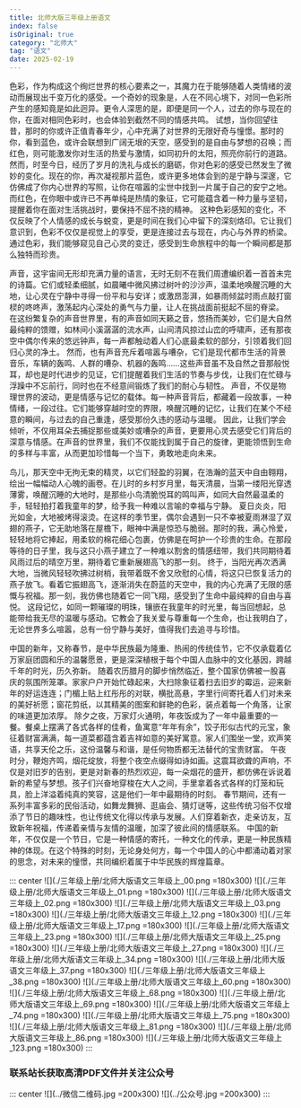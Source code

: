 ```yaml
---
title: 北师大版三年级上册语文
index: false
isOriginal: true
category: "北师大"
tag: "语文"
date: 2025-02-19
---
```


色彩，作为构成这个绚烂世界的核心要素之一，其魔力在于能够随着人类情绪的波动而展现出千变万化的感受。一个奇妙的现象是，人在不同心境下，对同一色彩所产生的感知竟是如此迥异。更令人深思的是，即便是同一个人，过去的你与现在的你，在面对相同色彩时，也会体验到截然不同的情感共鸣。
试想，当你回望往昔，那时的你或许正值青春年少，心中充满了对世界的无限好奇与憧憬。那时的你，看到蓝色，或许会联想到广阔无垠的天空，感受到的是自由与梦想的召唤；而红色，则可能激发你对生活的热爱与激情，如同初升的太阳，照亮你前行的道路。
然而，时至今日，经历了岁月的洗礼与成长的磨砺，你对色彩的感受已然发生了微妙的变化。现在的你，再次凝视那片蓝色，或许更多地体会到的是宁静与深邃，它仿佛成了你内心世界的写照，让你在喧嚣的尘世中找到一片属于自己的安宁之地。而红色，在你眼中或许已不再单纯是热情的象征，它可能蕴含着一种力量与坚韧，提醒着你在面对生活挑战时，要保持不屈不挠的精神。
这种色彩感知的变化，不仅反映了个人情感的成长与蜕变，更是时间在我们心中留下的深刻烙印。它让我们意识到，色彩不仅仅是视觉上的享受，更是连接过去与现在，内心与外界的桥梁。通过色彩，我们能够窥见自己心灵的变迁，感受到生命旅程中的每一个瞬间都是那么独特而珍贵。


声音，这宇宙间无形却充满力量的语言，无时无刻不在我们周遭编织着一首首未完的诗篇。它们或轻柔细腻，如晨曦中微风拂过树叶的沙沙声，温柔地唤醒沉睡的大地，让心灵在宁静中寻得一份平和与安详；或激昂澎湃，如暴雨倾盆时雨点敲打窗棂的咚咚声，激荡起内心深处的勇气与力量，让人在挑战面前挺起不屈的脊梁。
在这纷繁复杂的声音世界里，有的声音如同天籁之音，悠扬而美妙，它们是大自然最纯粹的馈赠，如林间小溪潺潺的流水声，山间清风掠过山峦的呼啸声，还有那夜空中偶尔传来的悠远钟声，每一声都触动着人们心底最柔软的部分，引领着我们回归心灵的净土。
然而，也有声音充斥着喧嚣与嘈杂，它们是现代都市生活的背景音乐，车辆的轰鸣、人群的嘈杂、机器的轰鸣……这些声音虽不及自然之音那般悦耳，却也是时代进步的见证，它们提醒着我们生活的节奏与步伐，让我们在忙碌与浮躁中不忘前行，同时也在不经意间锻炼了我们的耐心与韧性。
声音，不仅是物理世界的波动，更是情感与记忆的载体。每一种声音背后，都藏着一段故事，一种情绪，一段过往。它们能够穿越时空的界限，唤醒沉睡的记忆，让我们在某个不经意的瞬间，与过去的自己重逢，感受那份久违的感动与温暖。
因此，让我们学会倾听，不仅用耳朵去捕捉那些或美妙或嘈杂的声音，更要用心灵去感受它们背后的深意与情感。在声音的世界里，我们不仅能找到属于自己的旋律，更能领悟到生命的多样与丰富，从而更加珍惜每一个当下，勇敢地走向未来。

鸟儿，那天空中无拘无束的精灵，以它们轻盈的羽翼，在浩瀚的蓝天中自由翱翔，绘出一幅幅动人心魄的画卷。在儿时的乡村岁月里，每天清晨，当第一缕阳光穿透薄雾，唤醒沉睡的大地时，是那些小鸟清脆悦耳的鸣叫声，如同大自然最温柔的手，轻轻拍打着我童年的梦，给予我一种难以言喻的幸福与宁静。
夏日炎炎，阳光如金，大地被烤得滚烫。在这样的季节里，偶尔会遇到一只不幸被夏雨淋湿了双翅的燕子，它无助地落在屋檐下，眼神中满是惊恐与脆弱。那时的我，满心怜爱，轻轻地将它捧起，用柔软的棉花细心包裹，仿佛是在呵护一个珍贵的生命。在那段等待的日子里，我与这只小燕子建立了一种难以割舍的情感纽带，我们共同期待着风雨过后的晴空万里，期待着它重新展翅高飞的那一刻。
终于，当阳光再次洒满大地，当微风轻轻吹拂过树梢，我带着既不舍又欣慰的心情，将这只已恢复活力的燕子放飞。看着它振翅高飞，逐渐消失在蔚蓝的天空中，我的内心充满了无限的感慨与祝福。那一刻，我仿佛也随着它一同飞翔，感受到了生命中最纯粹的自由与喜悦。
这段记忆，如同一颗璀璨的明珠，镶嵌在我童年的时光里，每当回想起，总能带给我无尽的温暖与感动。它教会了我关爱与尊重每一个生命，也让我明白了，无论世界多么喧嚣，总有一份宁静与美好，值得我们去追寻与珍惜。

中国的新年，又称春节，是中华民族最为隆重、热闹的传统佳节，它不仅承载着亿万家庭团圆和乐的温馨愿景，更是深深植根于每个中国人血脉中的文化基因，跨越千年的时光，历久弥新。
随着农历腊月的脚步悄然临近，整个国家仿佛被一股喜庆的氛围所笼罩。家家户户开始忙碌起来，大扫除象征着扫去旧岁的霉运，迎来新年的好运连连；门楣上贴上红彤彤的对联，横批高悬，字里行间寄托着人们对未来的美好祈愿；窗花剪纸，以其精美的图案和鲜艳的色彩，装点着每一个角落，让家的味道更加浓厚。
除夕之夜，万家灯火通明，年夜饭成为了一年中最重要的一餐。餐桌上摆满了各式各样的佳肴，鱼寓意“年年有余”，饺子形似古代的元宝，象征着财富满满，每一道菜都蕴含着吉祥如意的美好寓意。家人们围坐一堂，欢声笑语，共享天伦之乐，这份温馨与和谐，是任何物质都无法替代的宝贵财富。
午夜时分，鞭炮齐鸣，烟花绽放，将整个夜空点缀得如诗如画。这震耳欲聋的声响，不仅是对旧岁的告别，更是对新春的热烈欢迎，每一朵烟花的盛开，都仿佛在诉说着新的希望与梦想。孩子们兴奋地穿梭在大人之间，手里拿着各式各样的灯笼和玩具，脸上洋溢着纯真的笑容，这是他们一年中最期待的时刻。
春节期间，还有一系列丰富多彩的民俗活动，如舞龙舞狮、逛庙会、猜灯谜等，这些传统习俗不仅增添了节日的趣味性，也让传统文化得以传承与发展。人们穿着新衣，走亲访友，互致新年祝福，传递着亲情与友情的温暖，加深了彼此间的情感联系。
中国的新年，不仅仅是一个节日，它是一种情感的寄托，一种文化的传承，更是一种民族精神的体现。在这个特殊的时刻，无论身处何方，每一个中国人的心中都涌动着对家的思念，对未来的憧憬，共同编织着属于中华民族的辉煌篇章。

::: center
![](./三年级上册/北师大版语文三年级上_00.png =180x300)
![](./三年级上册/北师大版语文三年级上_01.png =180x300)
![](./三年级上册/北师大版语文三年级上_02.png =180x300)
![](./三年级上册/北师大版语文三年级上_03.png =180x300)
![](./三年级上册/北师大版语文三年级上_12.png =180x300)
![](./三年级上册/北师大版语文三年级上_17.png =180x300)
![](./三年级上册/北师大版语文三年级上_23.png =180x300)
![](./三年级上册/北师大版语文三年级上_25.png =180x300)
![](./三年级上册/北师大版语文三年级上_27.png =180x300)
![](./三年级上册/北师大版语文三年级上_34.png =180x300)
![](./三年级上册/北师大版语文三年级上_37.png =180x300)
![](./三年级上册/北师大版语文三年级上_38.png =180x300)
![](./三年级上册/北师大版语文三年级上_60.png =180x300)
![](./三年级上册/北师大版语文三年级上_68.png =180x300)
![](./三年级上册/北师大版语文三年级上_69.png =180x300)
![](./三年级上册/北师大版语文三年级上_74.png =180x300)
![](./三年级上册/北师大版语文三年级上_75.png =180x300)
![](./三年级上册/北师大版语文三年级上_81.png =180x300)
![](./三年级上册/北师大版语文三年级上_86.png =180x300)
![](./三年级上册/北师大版语文三年级上_123.png =180x300)
:::

### 联系站长获取高清PDF文件并关注公众号
::: center
![](../微信二维码.jpg =200x300)
![](../公众号.jpg =200x300)
:::
